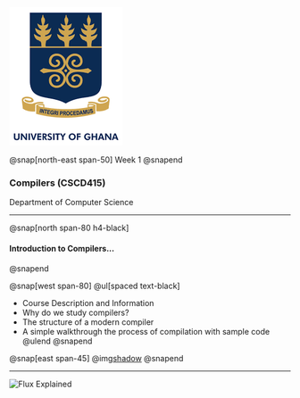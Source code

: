 
![UG Logo](assets/img/ug_logo.png)

@snap[north-east span-50]
Week 1
@snapend


### Compilers (CSCD415) 

Department of Computer Science

---

@snap[north span-80 h4-black]
#### Introduction to Compilers...
@snapend

@snap[west span-80]
@ul[spaced text-black]
- Course Description and Information
- Why do we study compilers?
- The structure of a modern compiler
- A simple walkthrough the process of compilation with sample code
@ulend
@snapend

@snap[east span-45]
@img[shadow](assets/img/ug_logo.png)
@snapend


---

![Flux Explained](https://facebook.github.io/flux/img/flux-simple-f8-diagram-explained-1300w.png)
